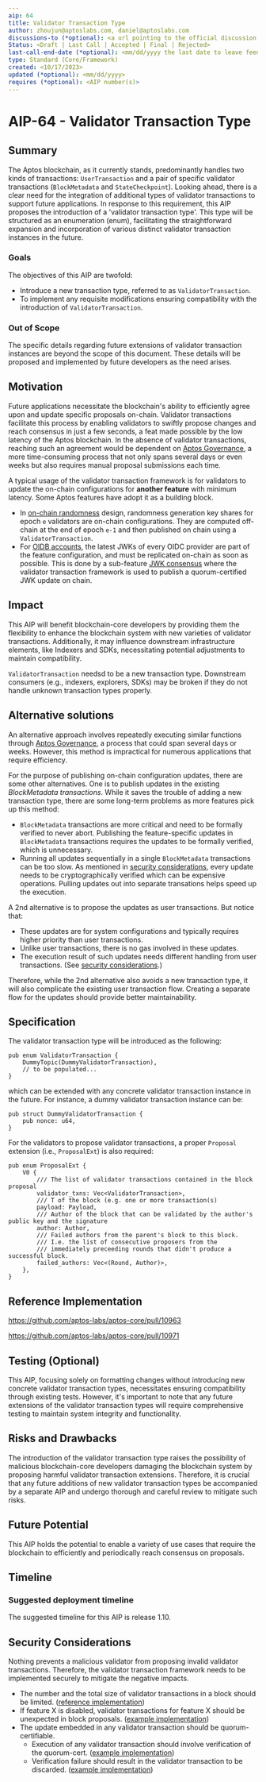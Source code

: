 ```yaml
---
aip: 64
title: Validator Transaction Type
author: zhoujun@aptoslabs.com, daniel@aptoslabs.com
discussions-to (*optional): <a url pointing to the official discussion thread>
Status: <Draft | Last Call | Accepted | Final | Rejected>
last-call-end-date (*optional): <mm/dd/yyyy the last date to leave feedbacks and reviews>
type: Standard (Core/Framework)
created: <10/17/2023>
updated (*optional): <mm/dd/yyyy>
requires (*optional): <AIP number(s)>
---
```


# AIP-64 - Validator Transaction Type

## Summary

The Aptos blockchain, as it currently stands, predominantly handles two kinds of transactions: `UserTransaction` and a pair of specific validator transactions (`BlockMetadata` and `StateCheckpoint`). Looking ahead, there is a clear need for the integration of additional types of validator transactions to support future applications. In response to this requirement, this AIP proposes the introduction of a 'validator transaction type'. This type will be structured as an enumeration (enum), facilitating the straightforward expansion and incorporation of various distinct validator transaction instances in the future.

### Goals

The objectives of this AIP are twofold:
- Introduce a new transaction type, referred to as `ValidatorTransaction`.
- To implement any requisite modifications ensuring compatibility with the introduction of `ValidatorTransaction`.

### Out of Scope

The specific details regarding future extensions of validator transaction instances are beyond the scope of this document. These details will be proposed and implemented by future developers as the need arises.

## Motivation

Future applications necessitate the blockchain's ability to efficiently agree upon and update specific proposals on-chain. Validator transactions facilitate this process by enabling validators to swiftly propose changes and reach consensus in just a few seconds, a feat made possible by the low latency of the Aptos blockchain. In the absence of validator transactions, reaching such an agreement would be dependent on [Aptos Governance](https://aptos.dev/concepts/governance/), a more time-consuming process that not only spans several days or even weeks but also requires manual proposal submissions each time.

A typical usage of the validator transaction framework is for validators to update the on-chain configurations for **another feature** with minimum latency.
Some Aptos features have adopt it as a building block.
- In [on-chain randomness](https://github.com/aptos-foundation/AIPs/pull/321/files) design, randomness generation key shares for epoch `e` validators are on-chain configurations.
  They are computed off-chain at the end of epoch `e-1` and then published on chain using a `ValidatorTransaction`.
- For [OIDB accounts](https://github.com/aptos-foundation/AIPs/blob/main/aips/aip-61.md), the latest JWKs of every OIDC provider are part of the feature configuration, and must be replicated on-chain as soon as possible.
  This is done by a sub-feature [JWK consensus](https://github.com/aptos-foundation/AIPs/blob/main/aips/aip-67.md) where the validator transaction framework is used to publish a quorum-certified JWK update on chain.

## Impact

This AIP will benefit blockchain-core developers by providing them the flexibility to enhance the blockchain system with new varieties of validator transactions. Additionally, it may influence downstream infrastructure elements, like Indexers and SDKs, necessitating potential adjustments to maintain compatibility.

`ValidatorTransaction` needsd to be a new transaction type.
Downstream consumers (e.g., indexers, explorers, SDKs) may be broken if they do not handle unknown transaction types properly.

## Alternative solutions

An alternative approach involves repeatedly executing similar functions through [Aptos Governance](https://aptos.dev/concepts/governance/), a process that could span several days or weeks. However, this method is impractical for numerous applications that require efficiency.

For the purpose of publishing on-chain configuration updates, there are some other alternatives.
One is to publish updates in the existing *BlockMetadata transactions*.
While it saves the trouble of adding a new transaction type, there are some long-term problems as more features pick up this method:
- `BlockMetadata` transactions are more critical and need to be formally verified to never abort.
  Publishing the feature-specific updates in  `BlockMetadata` transactions requires the updates to be formally verified, which is unnecessary.
- Running all updates sequentially in a single `BlockMetadata` transactions can be too slow.
  As mentioned in [security considerations](#security_considerations), every update needs to be cryptographically verified which can be expensive operations.
  Pulling updates out into separate transations helps speed up the execution.

A 2nd alternative is to propose the updates as user transactions.
But notice that:
- These updates are for system configurations and typically requires higher priority than user transactions.
- Unlike user transactions, there is no gas involved in these updates.
- The execution result of such updates needs different handling from user transactions. (See [security considerations](#security_considerations).)

Therefore, while the 2nd alternative also avoids a new transaction type,
it will also complicate the existing user transaction flow.
Creating a separate flow for the updates should provide better maintainability.

## Specification

The validator transaction type will be introduced as the following:
```
pub enum ValidatorTransaction {
    DummyTopic(DummyValidatorTransaction),
    // to be populated...
}
```
which can be extended with any concrete validator transaction instance in the future. 
For instance, a dummy validator transaction instance can be:
```
pub struct DummyValidatorTransaction {
    pub nonce: u64,
}
```
For the validators to propose validator transactions, a proper `Proposal` extension (i.e., `ProposalExt`) is also required:
```
pub enum ProposalExt {
    V0 {
        /// The list of validator transactions contained in the block proposal
        validator_txns: Vec<ValidatorTransaction>,
        /// T of the block (e.g. one or more transaction(s)
        payload: Payload,
        /// Author of the block that can be validated by the author's public key and the signature
        author: Author,
        /// Failed authors from the parent's block to this block.
        /// I.e. the list of consecutive proposers from the
        /// immediately preceeding rounds that didn't produce a successful block.
        failed_authors: Vec<(Round, Author)>,
    },
}
```

## Reference Implementation

https://github.com/aptos-labs/aptos-core/pull/10963

https://github.com/aptos-labs/aptos-core/pull/10971

## Testing (Optional)

This AIP, focusing solely on formatting changes without introducing new concrete validator transaction types, necessitates ensuring compatibility through existing tests. However, it's important to note that any future extensions of the validator transaction types will require comprehensive testing to maintain system integrity and functionality.

## Risks and Drawbacks

The introduction of the validator transaction type raises the possibility of malicious blockchain-core developers damaging the blockchain system by proposing harmful validator transaction extensions. Therefore, it is crucial that any future additions of new validator transaction types be accompanied by a separate AIP and undergo thorough and careful review to mitigate such risks.


## Future Potential

This AIP holds the potential to enable a variety of use cases that require the blockchain to efficiently and periodically reach consensus on proposals.

## Timeline

### Suggested deployment timeline

The suggested timeline for this AIP is release 1.10.

## Security Considerations

Nothing prevents a malicious validator from proposing invalid validator transactions. Therefore, the validator transaction framework needs to be implemented securely to mitigate the negative impacts.
- The number and the total size of validator transactions in a block should be limited.
  ([reference implementation](https://github.com/aptos-labs/aptos-core/blob/d4fdb8f08929903044673d03e79c9f118a6c714a/consensus/src/payload_client/mixed.rs#L82-L96))
- If feature X is disabled, validator transactions for feature X should be unexpected in block proposals.
  ([example implementation](https://github.com/aptos-labs/aptos-core/blob/7b2b2332f1f865b1ec367601045b2e0cd836a15d/consensus/src/round_manager.rs#L665-L673))
- The update embedded in any validator transaction should be quorum-certifiable.
    - Execution of any validator transaction should involve verification of the quorum-cert.
      ([example implementation](https://github.com/aptos-labs/aptos-core/blob/d4fdb8f08929903044673d03e79c9f118a6c714a/aptos-move/aptos-vm/src/validator_txns/jwk.rs#L119-L127))
    - Verification failure should result in the validator transaction to be discarded.
      ([example implementation](https://github.com/aptos-labs/aptos-core/blob/d4fdb8f08929903044673d03e79c9f118a6c714a/aptos-move/aptos-vm/src/validator_txns/jwk.rs#L68-L75))
